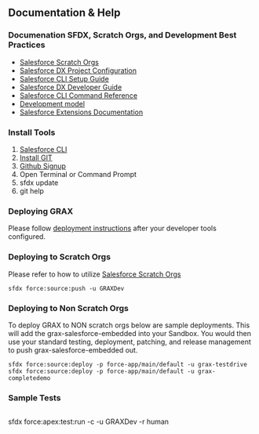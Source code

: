 
## Documentation & Help

### Documenation SFDX, Scratch Orgs, and Development Best Practices
- [Salesforce Scratch Orgs](https://developer.salesforce.com/docs/atlas.en-us.sfdx_dev.meta/sfdx_dev/sfdx_dev_scratch_orgs.htm)
- [Salesforce DX Project Configuration](https://developer.salesforce.com/docs/atlas.en-us.sfdx_dev.meta/sfdx_dev/sfdx_dev_ws_config.htm) 
- [Salesforce CLI Setup Guide](https://developer.salesforce.com/docs/atlas.en-us.sfdx_setup.meta/sfdx_setup/sfdx_setup_intro.htm)
- [Salesforce DX Developer Guide](https://developer.salesforce.com/docs/atlas.en-us.sfdx_dev.meta/sfdx_dev/sfdx_dev_intro.htm)
- [Salesforce CLI Command Reference](https://developer.salesforce.com/docs/atlas.en-us.sfdx_cli_reference.meta/sfdx_cli_reference/cli_reference.htm)
- [Development model](https://developer.salesforce.com/tools/vscode/en/user-guide/development-models)
- [Salesforce Extensions Documentation](https://developer.salesforce.com/tools/vscode/)

### Install Tools

1. [Salesforce CLI](https://developer.salesforce.com/docs/atlas.en-us.sfdx_setup.meta/sfdx_setup/sfdx_setup_install_cli.htm)
2. [Install GIT](https://github.com/git-guides/install-git)
3. [Github Signup](https://github.com)
4. Open Terminal or Command Prompt
5. sfdx update
6. git help

### Deploying GRAX

Please follow [deployment instructions](./README.md) after your developer tools configured.

### Deploying to Scratch Orgs

Please refer to how to utilize [Salesforce Scratch Orgs](https://developer.salesforce.com/docs/atlas.en-us.sfdx_dev.meta/sfdx_dev/sfdx_dev_scratch_orgs.htm)
```
sfdx force:source:push -u GRAXDev
```

### Deploying to Non Scratch Orgs
To deploy GRAX to NON scratch orgs below are sample deployments. This will add the grax-salesforce-embedded into your Sandbox. You would then use your standard testing, deployment, patching, and release management to push grax-salesforce-embedded out.
```
sfdx force:source:deploy -p force-app/main/default -u grax-testdrive
sfdx force:source:deploy -p force-app/main/default -u grax-completedemo
```

### Sample Tests
```
```

sfdx force:apex:test:run -c -u GRAXDev -r human

```                      
```

